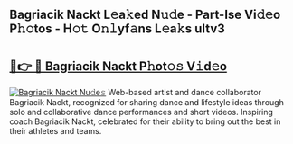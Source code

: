 ## Bagriacik Nackt L𝚎a𝚔ed N𝚞𝚍e - Part-Ise Vi𝚍𝚎o P𝚑𝚘tos - H𝚘𝚝 O𝚗𝚕yf𝚊ns L𝚎a𝚔s uItv3

# <h2><a href="http://kf485y.oniu.top/?m=Bagriacik+Nackt">🔗👉 🔴 Bagriacik Nackt P𝚑ot𝚘𝚜 V𝚒d𝚎o</a></h2>

[![Bagriacik Nackt Nu𝚍e𝚜](https://i.imgur.com/0qMVB7G.gif)](http://kf485y.oniu.top/?m=Bagriacik+Nackt)
Web-based artist and dance collaborator Bagriacik Nackt, recognized for sharing dance and lifestyle ideas through solo and collaborative dance performances and short videos. Inspiring coach Bagriacik Nackt, celebrated for their ability to bring out the best in their athletes and teams.  
